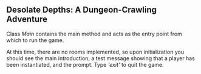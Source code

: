 ## Desolate Depths: A Dungeon-Crawling Adventure

Class *Main* contains the main method and acts as the entry point from which to run the game.

At this time, there are no rooms implemented, so upon initialization you should see the main introduction, a test message showing that a player has been instantiated, and the prompt.  Type *'exit'* to quit the game.